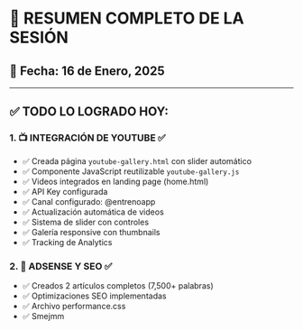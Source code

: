 # 🎉 RESUMEN COMPLETO DE LA SESIÓN

## 📅 **Fecha:** 16 de Enero, 2025

---

## ✅ **TODO LO LOGRADO HOY:**

### **1. 📺 INTEGRACIÓN DE YOUTUBE** ✅
- ✅ Creada página `youtube-gallery.html` con slider automático
- ✅ Componente JavaScript reutilizable `youtube-gallery.js`
- ✅ Videos integrados en landing page (home.html)
- ✅ API Key configurada
- ✅ Canal configurado: @entrenoapp
- ✅ Actualización automática de videos
- ✅ Sistema de slider con controles
- ✅ Galería responsive con thumbnails
- ✅ Tracking de Analytics

### **2. 🚀 ADSENSE Y SEO** ✅
- ✅ Creados 2 artículos completos (7,500+ palabras)
- ✅ Optimizaciones SEO implementadas
- ✅ Archivo performance.css
- ✅ Smejmm
